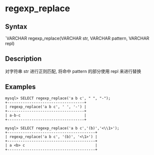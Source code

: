 # regexp_replace

## Syntax

`VARCHAR regexp_replace(VARCHAR str, VARCHAR pattern, VARCHAR repl)

## Description

对字符串 str 进行正则匹配, 将命中 pattern 的部分使用 repl 来进行替换

## Examples

```
mysql> SELECT regexp_replace('a b c', " ", "-");
+-----------------------------------+
| regexp_replace('a b c', ' ', '-') |
+-----------------------------------+
| a-b-c                             |
+-----------------------------------+

mysql> SELECT regexp_replace('a b c','(b)','<\\1>');
+----------------------------------------+
| regexp_replace('a b c', '(b)', '<\1>') |
+----------------------------------------+
| a <b> c                                |
+----------------------------------------+
```
